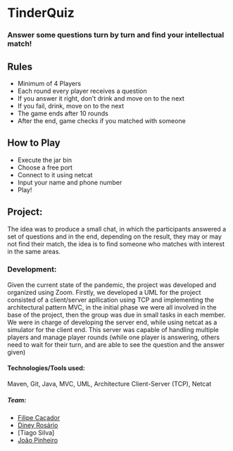 # TinderQuiz


### Answer some questions turn by turn and find your intellectual match!


## Rules

 - Minimum of 4 Players
 - Each round every player receives a question
 - If you answer it right, don't drink and move on to the next
 - If you fail, drink, move on to the next
 - The game ends after 10 rounds
 - After the end, game checks if you matched with someone
 
 
## How to Play

 - Execute the jar bin
 - Choose a free port
 - Connect to it using netcat
 - Input your name and phone number
 - Play!


## Project:
The idea was to produce a small chat, in which the participants answered a set of questions and in the end, depending on the result, they may or may not find their match, the idea is to find someone who matches with interest in the same areas.


### Development:

Given the current state of the pandemic, the project was developed and organized using Zoom. Firstly, we developed a UML for the project consisted of a client/server apllication using TCP and implementing the architectural pattern MVC, in the initial phase we were all involved in the base of the project, then the group was due in small tasks in each member. We were in charge of developing the server end, while using netcat as a simulator for the client end. This server was capable of handling multiple players and manage player rounds (while one player is answering, others need to wait for their turn, and are able to see the question and the answer given)


#### Technologies/Tools used:
Maven, Git, Java, MVC, UML, Architecture Client-Server (TCP), Netcat


##### Team:
- [Filipe Caçador](https://github.com/FiCacador)
- [Diney Rosário](https://github.com/silvaney007)
- [Tiago Silva]
- [João Pinheiro](https://github.com/joaopinheiro10)
